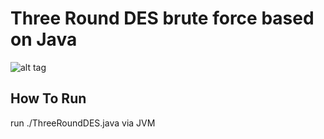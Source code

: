 # Three Round DES brute force based on Java

![alt tag](https://github.com/orel1212/MyWorks/blob/main/Java/ThreeRoundDESBF/%E2%80%8F%E2%80%8Fbf.PNG)

## How To Run
run ./ThreeRoundDES.java via JVM <br>
